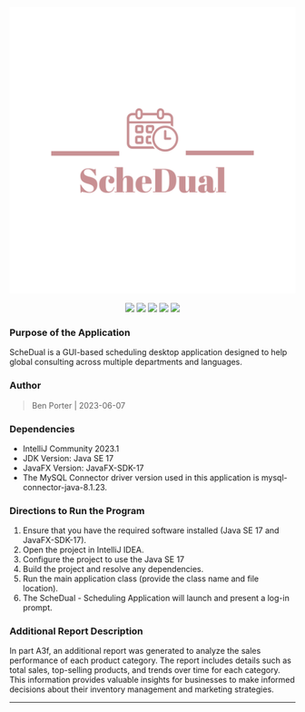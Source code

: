 <p align="center">
  <img src="logo.png">
</p>

<p align="center">
  <img src="https://img.shields.io/github/license/nuiben/ScheDual?style=for-the-badge">
  <img src="https://img.shields.io/github/stars/nuiben/ScheDual?style=for-the-badge">
  <img src="https://img.shields.io/github/issues/nuiben/ScheDual?color=blueviolet&style=for-the-badge">
  <img src="https://img.shields.io/github/forks/nuiben/ScheDual?color=teal&style=for-the-badge">
  <img src="https://img.shields.io/github/issues-pr/nuiben/ScheDual?color=tomato&style=for-the-badge">
</p>

### Purpose of the Application

ScheDual is a GUI-based scheduling desktop application designed to help global consulting across multiple
departments and languages.

### Author
> Ben Porter | 2023-06-07

### Dependencies

- IntelliJ Community 2023.1
- JDK Version: Java SE 17
- JavaFX Version: JavaFX-SDK-17
- The MySQL Connector driver version used in this application is mysql-connector-java-8.1.23.

### Directions to Run the Program

1. Ensure that you have the required software installed (Java SE 17 and JavaFX-SDK-17).
2. Open the project in IntelliJ IDEA.
3. Configure the project to use the Java SE 17
4. Build the project and resolve any dependencies.
5. Run the main application class (provide the class name and file location).
6. The ScheDual - Scheduling Application will launch and present a log-in prompt.

### Additional Report Description

In part A3f, an additional report was generated to analyze the sales performance of each product category.
The report includes details such as total sales, top-selling products, and trends over time for each category.
This information provides valuable insights for businesses to make informed decisions about their
inventory management and marketing strategies.

---
